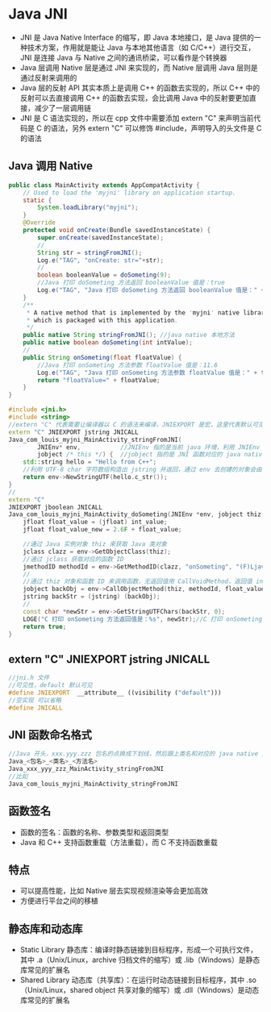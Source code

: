 # Java JNI
- JNI 是 Java Native Interface 的缩写，即 Java 本地接口，是 Java 提供的一种技术方案，作用就是能让 Java 与本地其他语言（如 C/C++）进行交互，JNI 是连接 Java 与 Native 之间的通讯桥梁，可以看作是个转换器
- Java 层调用 Native 层是通过 JNI 来实现的，而 Native 层调用 Java 层则是通过反射来调用的
- Java 层的反射 API 其实本质上是调用 C++ 的函数去实现的，所以 C++ 中的反射可以去直接调用 C++ 的函数去实现，会比调用 Java 中的反射要更加直接，减少了一层调用链
- JNI 是 C 语法实现的，所以在 cpp 文件中需要添加 extern "C" 来声明当前代码是 C 的语法，另外 extern "C" 可以修饰 #include，声明导入的头文件是 C 的语法

## Java 调用 Native
```java
public class MainActivity extends AppCompatActivity {
    // Used to load the 'myjni' library on application startup.
    static {
        System.loadLibrary("myjni");
    }
    @Override
    protected void onCreate(Bundle savedInstanceState) {
        super.onCreate(savedInstanceState);
        //
        String str = stringFromJNI();
        Log.e("TAG", "onCreate: str="+str);
        //
        boolean booleanValue = doSometing(9);
        //Java 打印 doSometing 方法返回 booleanValue 值是：true
        Log.e("TAG", "Java 打印 doSometing 方法返回 booleanValue 值是：" + booleanValue);
    }
    /**
     * A native method that is implemented by the 'myjni' native library,
     * which is packaged with this application.
     */
    public native String stringFromJNI(); //java native 本地方法
    public native boolean doSometing(int intValue);
    //
    public String onSometing(float floatValue) {
        //Java 打印 onSometing 方法参数 floatValue 值是：11.6
        Log.e("TAG", "Java 打印 onSometing 方法参数 floatValue 值是：" + floatValue);
        return "floatValue=" + floatValue;
    }
}
```

```cpp
#include <jni.h>
#include <string>
//extern "C" 代表需要让编译器以 C 的语法来编译，JNIEXPORT 是宏，这里代表默认可见，JNICALL 是宏，是空实现，可以省略
extern "C" JNIEXPORT jstring JNICALL
Java_com_louis_myjni_MainActivity_stringFromJNI(
        JNIEnv* env,           //JNIEnv 指的是当前 java 环境，利用 JNIEnv 可以操作 java 层代码
        jobject /* this */) {  //jobject 指的是 JNI 函数对应的 java native 本地方法所在类的实例对象，如果本地方法是 static 的话则类型就需要改成 jclass，代表的是类对象
    std::string hello = "Hello from C++";
    //利用 UTF-8 char 字符数组构造出 jstring 并返回，通过 env 去创建的对象会由 GC 来管理内存释放
    return env->NewStringUTF(hello.c_str());
}
//
extern "C"
JNIEXPORT jboolean JNICALL
Java_com_louis_myjni_MainActivity_doSometing(JNIEnv *env, jobject thiz, jint int_value) {
    jfloat float_value = (jfloat) int_value;
    jfloat float_value_new = 2.6F + float_value;

    //通过 Java 实例对象 thiz 来获取 Java 类对象
    jclass clazz = env->GetObjectClass(thiz);
    //通过 jclass 获取对应的函数 ID
    jmethodID methodId = env->GetMethodID(clazz, "onSometing", "(F)Ljava/lang/String;");
    //
    //通过 thiz 对象和函数 ID 来调用函数，无返回值用 CallVoidMethod，返回值 int 用 CallIntMethod
    jobject backObj = env->CallObjectMethod(thiz, methodId, float_value_new);
    jstring backStr = (jstring) (backObj);
    //
    const char *newStr = env->GetStringUTFChars(backStr, 0);
    LOGE("C 打印 onSometing 方法返回值是：%s", newStr);//C 打印 onSometing 方法返回值是：floatValue=11.6
    return true;
}
```

## extern "C" JNIEXPORT jstring JNICALL
```cpp
//jni.h 文件
//可见性，default 默认可见
#define JNIEXPORT  __attribute__ ((visibility ("default")))
//空实现 可以省略
#define JNICALL
```
 
## JNI 函数命名格式
```cpp
//Java 开头，xxx.yyy.zzz 包名的点换成下划线，然后跟上类名和对应的 java native 方法的方法名，四者用下划线隔开
Java_<包名>_<类名>_<方法名>
Java_xxx_yyy_zzz_MainActivity_stringFromJNI
//比如
Java_com_louis_myjni_MainActivity_stringFromJNI
```

## 函数签名
- 函数的签名：函数的名称、参数类型和返回类型
- Java 和 C++ 支持函数重载（方法重载），而 C 不支持函数重载






## 特点
- 可以提高性能，比如 Native 层去实现视频渲染等会更加高效
- 方便进行平台之间的移植


## 静态库和动态库
- Static Library 静态库：编译时静态链接到目标程序，形成一个可执行文件，其中 .a（Unix/Linux，archive 归档文件的缩写）或 .lib（Windows）是静态库常见的扩展名
- Shared Library 动态库（共享库）：在运行时动态链接到目标程序，其中 .so（Unix/Linux，shared object 共享对象的缩写）或 .dll（Windows）是动态库常见的扩展名
 





